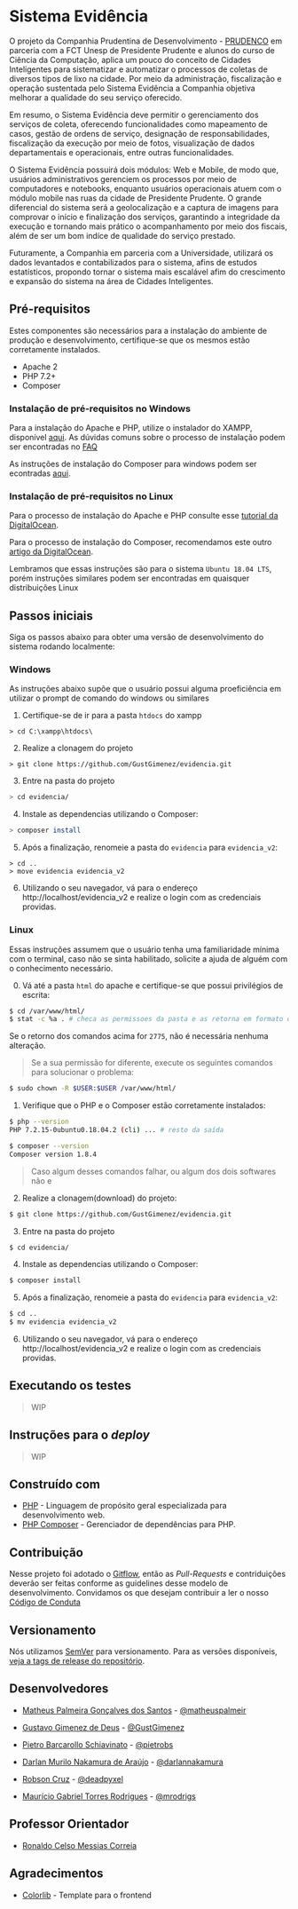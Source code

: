 # Sistema Evidência

O projeto da Companhia Prudentina de Desenvolvimento - [PRUDENCO](http://www.prudenco.com.br/) em parceria com a FCT Unesp de Presidente Prudente e alunos do curso de Ciência da Computação, aplica um pouco do conceito de Cidades Inteligentes para sistematizar e automatizar o processos de coletas de diversos tipos de lixo na cidade. Por meio da administração, fiscalização e operação sustentada pelo Sistema Evidência a Companhia objetiva melhorar a qualidade do seu serviço oferecido.

Em resumo, o Sistema Evidência deve permitir o gerenciamento dos serviços de coleta, oferecendo funcionalidades como mapeamento de casos, gestão de ordens de serviço, designação de responsabilidades, fiscalização da execução por meio de fotos, visualização de dados departamentais e operacionais, entre outras funcionalidades.

O Sistema Evidência possuirá dois módulos: Web e Mobile, de modo que, usuários administrativos gerenciem os processos por meio de computadores e notebooks, enquanto usuários operacionais atuem com o módulo mobile nas ruas da cidade de Presidente Prudente. O grande diferencial do sistema será a geolocalização e a captura de imagens para comprovar o início e finalização dos serviços, garantindo a integridade da execução e tornando mais prático o acompanhamento por meio dos fiscais, além de ser um bom indíce de qualidade do serviço prestado.

Futuramente, a Companhia em parceria com a Universidade, utilizará os dados levantados e contabilizados para o sistema, afins de estudos estatísticos, propondo tornar o sistema mais escalável afim do crescimento e expansão do sistema na área de Cidades Inteligentes.

## Pré-requisitos

Estes componentes são necessários para a instalação do ambiente de produção e desenvolvimento, certifique-se que os mesmos estão corretamente instalados.

- Apache 2
- PHP 7.2+
- Composer

### Instalação de pré-requisitos no Windows

Para a instalação do Apache e PHP, utilize o instalador do XAMPP, disponível [aqui](https://www.apachefriends.org/pt_br/index.html). As dúvidas comuns sobre o processo de instalação podem ser encontradas no [FAQ](https://www.apachefriends.org/faq_windows.html)

As instruções de instalação do Composer para windows podem ser econtradas [aqui](https://getcomposer.org/doc/00-intro.md#installation-windows).

### Instalação de pré-requisitos no Linux

Para o processo de instalação do Apache e PHP consulte esse [tutorial da DigitalOcean](https://www.digitalocean.com/community/tutorials/how-to-install-linux-apache-mysql-php-lamp-stack-ubuntu-18-04#step-1-%E2%80%94-installing-apache-and-updating-the-firewall).

Para o processo de instalação do Composer, recomendamos este outro [artigo da DigitalOcean](https://www.digitalocean.com/community/tutorials/how-to-install-and-use-composer-on-ubuntu-18-04).

Lembramos que essas instruções são para o sistema `Ubuntu 18.04 LTS`, porém instruções similares podem ser encontradas em quaisquer distribuições Linux

## Passos iniciais

Siga os passos abaixo para obter uma versão de desenvolvimento do sistema rodando localmente:

### Windows

As instruções abaixo supõe que o usuário possui alguma proeficiência em utilizar o prompt de comando do windows ou similares

1. Certifique-se de ir para a pasta `htdocs` do xampp
```
> cd C:\xampp\htdocs\
```

2. Realize a clonagem do projeto

```
> git clone https://github.com/GustGimenez/evidencia.git
```

3. Entre na pasta do projeto

```bash
> cd evidencia/
```

4. Instale as dependencias utilizando o Composer:

```bash
> composer install
```

5. Após a finalização, renomeie a pasta do `evidencia` para `evidencia_v2`:

```
> cd ..
> move evidencia evidencia_v2
```

6. Utilizando o seu navegador, vá para o endereço http://localhost/evidencia_v2 e realize o login com as credenciais providas.

### Linux

Essas instruções assumem que o usuário tenha uma familiaridade mínima com o terminal, caso não se sinta habilitado, solicite a ajuda de alguém com o conhecimento necessário.

0. Vá até a pasta `html` do apache e certifique-se que possui privilégios de escrita:

```bash
$ cd /var/www/html/
$ stat -c %a . # checa as permissoes da pasta e as retorna em formato octal
```

Se o retorno dos comandos acima for `2775`, não é necessária nenhuma alteração.

> Se a sua permissão for diferente, execute os seguintes comandos para solucionar o problema:

```bash
$ sudo chown -R $USER:$USER /var/www/html/
```

1. Verifique que o PHP e o Composer estão corretamente instalados:

```bash
$ php --version
PHP 7.2.15-0ubuntu0.18.04.2 (cli) ... # resto da saída

$ composer --version
Composer version 1.8.4
```

> Caso algum desses comandos falhar, ou algum dos dois softwares não e

2. Realize a clonagem(download) do projeto:

```bash
$ git clone https://github.com/GustGimenez/evidencia.git
```

3. Entre na pasta do projeto

```bash
$ cd evidencia/
```

4. Instale as dependencias utilizando o Composer:

```bash
$ composer install
```

5. Após a finalização, renomeie a pasta do `evidencia` para `evidencia_v2`:

```bash
$ cd ..
$ mv evidencia evidencia_v2
```

6. Utilizando o seu navegador, vá para o endereço http://localhost/evidencia_v2 e realize o login com as credenciais providas.

## Executando os testes

> WIP

## Instruções para o _deploy_

> WIP

## Construído com

- [PHP](https://www.php.net/) - Linguagem de propósito geral especializada para desenvolvimento web.
- [PHP Composer](https://getcomposer.org/) - Gerenciador de dependências para PHP.

## Contribuição

Nesse projeto foi adotado o [Gitflow](https://nvie.com/posts/a-successful-git-branching-model/), então as _Pull-Requests_ e contriduições deverão ser feitas conforme as guidelines desse modelo de desenvolvimento. Convidamos os que desejam contribuir a ler o nosso [Código de Conduta](CODE_OF_CONDUCT.md)

## Versionamento

Nós utilizamos [SemVer](https://semver.org/lang/pt-BR/) para versionamento. Para as versões disponíveis, [veja a tags de release do repositório](https://github.com/GustGimenez/evidencia/tags).

## Desenvolvedores

- [Matheus Palmeira Gonçalves dos Santos](https://www.linkedin.com/in/matheuspalmeir/) - [@matheuspalmeir](https://github.com/matheuspalmeir)

- [Gustavo Gimenez de Deus](https://www.linkedin.com/in/gustavo-gimenez-662424163/) - [@GustGimenez](https://github.com/GustGimenez)

- [Pietro Barcarollo Schiavinato](https://www.linkedin.com/in/pietro-barcarollo-schiavinato-b52b3b136/) - [@pietrobs](https://github.com/pietrobs)

- [Darlan Murilo Nakamura de Araújo](https://www.facebook.com/darlannakamura) - [@darlannakamura](https://github.com/deadpyxel)

- [Robson Cruz](https://www.linkedin.com/in/robson-cruz-922931157/) - [@deadpyxel](https://github.com/deadpyxel)

- [Maurício Gabriel Torres Rodrigues](https://www.linkedin.com/in/maur%C3%ADcio-rodrigues-6b5196170/) - [@mrodrigs](https://github.com/mrodrigs)

## Professor Orientador

- [Ronaldo Celso Messias Correia](http://lattes.cnpq.br/2420360066008780)

## Agradecimentos

- [Colorlib](https://colorlib.com/) - Template para o frontend
